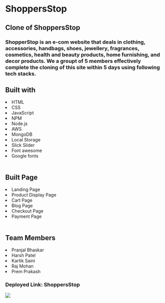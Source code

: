 <h1>ShoppersStop</h1>
<h2>Clone of ShoppersStop</h2>
<h3>ShopperStop is an e-com website that deals in clothing, accessories, handbags, shoes, jewellery, fragrances, cosmetics, health and beauty products, home furnishing, and decor products. We a groupt of 5 members effectively complete the cloning of this site within 5 days using following tech stacks.</h3>
<h2>Built with</h2>
<li>HTML</li>
<li>CSS</li>
<li>JavaScript</li>
<li>NPM</li>
<li>Node.js</li>
<li>AWS</li>
<li>MongoDB</li>
<li>Local Storage</li>
<li>Slick Slider</li>
<li>Font awesome</li>
<li>Google fonts</li>
<br>
<h2>Built Page</h2>
<li>Landing Page</li>
<li>Product Display Page</li>
<li>Cart Page</li>
<li>Blog Page</li>
<li>Checkout Page</li>
<li>Payment Page</li>
<br>


<h2>Team Members</h2>
<li><a href="https://github.com/pranjalbhaskar-27" style="text-decoration:none" target="_blank">Pranjal Bhaskar</a></li>

<li><a href="https://github.com/Harsh244007"style="text-decoration:none" target="_blank">Harsh Patel</a></li>

<li><a href="https://github.com/Kartiksaini88"style="text-decoration:none" target="_blank">Kartik Saini</a></li>

<li><a href="https://github.com/rajmohanreddy774"style="text-decoration:none" target="_blank">Raj Mohan</a></li>

<li><a href="https://github.com/Premprakas7"style="text-decoration:none" target="_blank">Prem Prakash</a></li>


<h3>Deployed Link: <a href="https://shoppersdemo.netlify.app/" style="text-decoration:none" target="_blank">ShoppersStop</a></h3>
<img src="https://camo.githubusercontent.com/df62234e510cc4b0001ff822c005f81de34aa421f2a52111d4c187a24eb372a7/68747470733a2f2f7777772e62696e672e636f6d2f696d616765732f626c6f623f626369643d53344b68616f576f465273455841"/>
